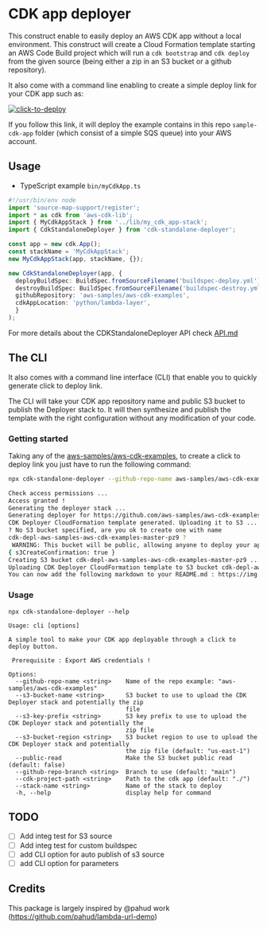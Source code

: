 # CDK app deployer

This construct enable to easily deploy an AWS CDK app without a local environment.
This construct will create a Cloud Formation template starting an AWS Code Build project which will run a `cdk bootstrap` and `cdk deploy` from the given source (being either a zip in an S3 bucket or a github repository).

It also come with a command line enabling to create a simple deploy link for your CDK app such as: 

[![click-to-deploy](https://img.shields.io/badge/Click%20to-CDK%20Deploy-blue)](https://console.aws.amazon.com/cloudformation/home#/stacks/new?stackName=cdkDeployer&templateURL=https://cdk-depl-aws-samples-aws-cdk-examples-master-pz9.s3.amazonaws.com/cdk-standalone-deployer-cfn-template.json)

If you follow this link, it will deploy the example contains in this repo `sample-cdk-app` folder (which consist of a simple SQS queue) into your AWS account.

## Usage

* TypeScript example `bin/myCdkApp.ts`

```typescript
#!/usr/bin/env node
import 'source-map-support/register';
import * as cdk from 'aws-cdk-lib';
import { MyCdkAppStack } from '../lib/my_cdk_app-stack';
import { CdkStandaloneDeployer } from 'cdk-standalone-deployer';

const app = new cdk.App();
const stackName = 'MyCdkAppStack';
new MyCdkAppStack(app, stackName, {});

new CdkStandaloneDeployer(app, {
  deployBuildSpec: BuildSpec.fromSourceFilename('buildspec-deploy.yml'),
  destroyBuildSpec: BuildSpec.fromSourceFilename('buildspec-destroy.yml'),
  githubRepository: 'aws-samples/aws-cdk-examples',
  cdkAppLocation: 'python/lambda-layer',
  }
);
```

For more details about the CDKStandaloneDeployer API check [API.md](./API.md)

## The CLI

It also comes with a command line interface (CLI) that enable you to quickly generate click to deploy link.

The CLI will take your CDK app repository name and public S3 bucket to publish the Deployer stack to. It will then synthesize and publish the template with the right configuration without any modification of your code.

### Getting started

Taking any of the [aws-samples/aws-cdk-examples](https://github.com/aws-samples/aws-cdk-examples), to create a click to deploy link you just have to run the following command:
```bash
npx cdk-standalone-deployer --github-repo-name aws-samples/aws-cdk-examples --cdk-project-path python/lambda-layer --public-read --github-repo-branch master

Check access permissions ...
Access granted !
Generating the deployer stack ...
Generating deployer for https://github.com/aws-samples/aws-cdk-examples/tree/master/python/lambda-layer CDK app ...
CDK Deployer CloudFormation template generated. Uploading it to S3 ...
? No S3 bucket specified, are you ok to create one with name 
cdk-depl-aws-samples-aws-cdk-examples-master-pz9 ? 
 WARNING: This bucket will be public, allowing anyone to deploy your app on its own account. Yes
{ s3CreateConfirmation: true }
Creating S3 bucket cdk-depl-aws-samples-aws-cdk-examples-master-pz9 ...
Uploading CDK Deployer CloudFormation template to S3 bucket cdk-depl-aws-samples-aws-cdk-examples-master-pz9/cdk-standalone-deployer-cfn-template.json ...
You can now add the following markdown to your README.md : https://img.shields.io/badge/Click%20to-CDK%20Deploy-blue)](https://console.aws.amazon.com/cloudformation/home#/stacks/new?stackName=cdkDeployer&templateURL=https://cdk-depl-aws-samples-aws-cdk-examples-master-pz9.s3.amazonaws.com/cdk-standalone-deployer-cfn-template.json)
```

### Usage

```
npx cdk-standalone-deployer --help

Usage: cli [options]

A simple tool to make your CDK app deployable through a click to deploy button. 
 
 Prerequisite : Export AWS credentials !

Options:
  --github-repo-name <string>    Name of the repo example: "aws-samples/aws-cdk-examples"
  --s3-bucket-name <string>      S3 bucket to use to upload the CDK Deployer stack and potentially the zip
                                 file
  --s3-key-prefix <string>       S3 key prefix to use to upload the CDK Deployer stack and potentially the
                                 zip file
  --s3-bucket-region <string>    S3 bucket region to use to upload the CDK Deployer stack and potentially
                                 the zip file (default: "us-east-1")
  --public-read                  Make the S3 bucket public read (default: false)
  --github-repo-branch <string>  Branch to use (default: "main")
  --cdk-project-path <string>    Path to the cdk app (default: "./")
  --stack-name <string>          Name of the stack to deploy
  -h, --help                     display help for command
```


## TODO

- [ ] Add integ test for S3 source
- [ ] Add integ test for custom buildspec
- [ ] add CLI option for auto publish of s3 source
- [ ] add CLI option for parameters

## Credits

This package is largely inspired by @pahud work (https://github.com/pahud/lambda-url-demo)